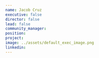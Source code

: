 ```yaml
---
name: Jacob Cruz
executive: false
director: false
lead: false
community_manager:   
position:  
project:  
image: ../assets/default_exec_image.png
linkedin: 
---
```

